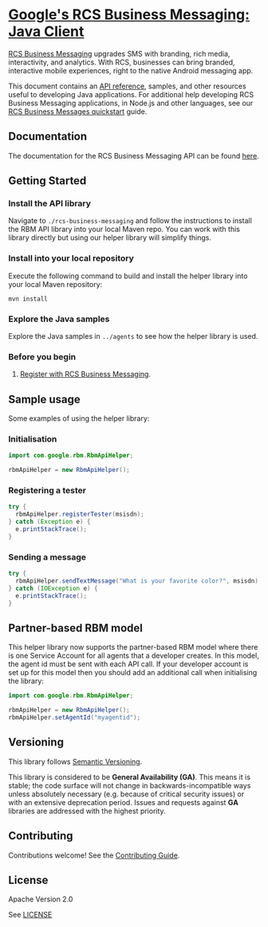 # [Google's RCS Business Messaging: Java Client](https://github.com/rcs-business-messaging/rbm-api-examples/tree/master/java/rbm-api-helper)

[RCS Business Messaging](https://developers.google.com/business-communications/rcs-business-messaging/guides/get-started/how-it-works) upgrades SMS with branding, rich media, interactivity,
and analytics. With RCS, businesses can bring branded, interactive mobile experiences, right to the native Android messaging app.

This document contains an [API reference](https://developers.google.com/business-communications/rcs-business-messaging/reference/rest), samples,
and other resources useful to developing Java applications. For additional help developing RCS Business Messaging applications, in Node.js and
other languages, see our [RCS Business Messages quickstart](https://developers.google.com/business-communications/rcs-business-messaging/guides/get-started/first-agent)
guide.

## Documentation

The documentation for the RCS Business Messaging API can be found [here](https://developers.google.com/business-communications/rcs-business-messaging/reference/rest).

## Getting Started


### Install the API library

Navigate to `./rcs-business-messaging` and follow the instructions to install the RBM API library into your local Maven repo. You can work with this library
directly but using our helper library will simplify things.

### Install into your local repository

Execute the following command to build and install the helper library into your local Maven repository: 

```
mvn install
```

### Explore the Java samples

Explore the Java samples in `../agents` to see how the helper library is used.

### Before you begin

1.  [Register with RCS Business Messaging](https://developers.google.com/business-communications/rcs-business-messaging/guides/get-started/register-partner).

## Sample usage

Some examples of using the helper library:

### Initialisation

```java
import com.google.rbm.RbmApiHelper;

rbmApiHelper = new RbmApiHelper();
```

### Registering a tester

```java
try {
  rbmApiHelper.registerTester(msisdn);
} catch (Exception e) {
  e.printStackTrace();
}
```

### Sending a message

```java
try {
  rbmApiHelper.sendTextMessage("What is your favorite color?", msisdn);
} catch (IOException e) {
  e.printStackTrace();
}
```

## Partner-based RBM model

This helper library now supports the partner-based RBM model where there
is one Service Account for all agents that a developer creates. In this
model, the agent id must be sent with each API call. If your developer
account is set up for this model then you should add an additional call
when initialising the library:

```java
import com.google.rbm.RbmApiHelper;

rbmApiHelper = new RbmApiHelper();
rbmApiHelper.setAgentId("myagentid");
```

## Versioning

This library follows [Semantic Versioning](http://semver.org/).

This library is considered to be **General Availability (GA)**. This means it
is stable; the code surface will not change in backwards-incompatible ways
unless absolutely necessary (e.g. because of critical security issues) or with
an extensive deprecation period. Issues and requests against **GA** libraries
are addressed with the highest priority.

## Contributing

Contributions welcome! See the [Contributing Guide](https://github.com/rcs-business-messaging/rbm-api-examples/blob/master/CONTRIBUTING.md).

## License

Apache Version 2.0

See [LICENSE](https://github.com/rcs-business-messaging/rbm-api-examples/blob/master/LICENSE)